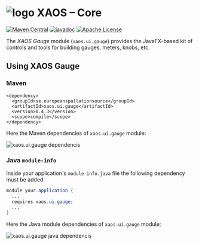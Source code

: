 # ![logo](https://github.com/ESSICS/XAOS/blob/master/doc/logo-small.png) XAOS – Core

<!-- [![Sonatype Nexus (Snapshots)](https://img.shields.io/nexus/s/https/oss.sonatype.org/se.europeanspallationsource/xaos.ui.gauge.svg)](https://oss.sonatype.org/content/repositories/snapshots/se/europeanspallationsource/xaos.ui.gauge/) -->
[![Maven Central](https://img.shields.io/maven-central/v/se.europeanspallationsource/xaos.ui.gauge.svg)](https://repo1.maven.org/maven2/se/europeanspallationsource/xaos.ui.gauge)
[![javadoc](https://www.javadoc.io/badge/se.europeanspallationsource/xaos.ui.gauge.svg)](https://www.javadoc.io/doc/se.europeanspallationsource/xaos.ui.gauge)
[![Apache License](https://img.shields.io/badge/license-Apache%20License%202.0-yellow.svg)](http://www.apache.org/licenses/LICENSE-2.0)

The _XAOS Gauge_ module (`xaos.ui.gauge`) provides the JavaFX-based kit of
controls and tools for building gauges, meters, knobs, etc.


## Using XAOS Gauge


### Maven

```maven
<dependency>
  <groupId>se.europeanspallationsource</groupId>
  <artifactId>xaos.ui.gauge</artifactId>
  <version>0.4.3</version>
  <scope>compile</scope>
</dependency>
```

Here the Maven dependencies of `xaos.ui.gauge` module:

![xaos.ui.gauge dependencis](https://github.com/ESSICS/XAOS/blob/master/xaos.ui.gauge.module/doc/maven-dependencies.png)


### Java `module-info`

Inside your application's `module-info.java` file the following dependency must
be added:

```java
module your.application {
  ...
  requires xaos.ui.gauge;
  ...
}
```

Here the Java module dependencies of `xaos.ui.gauge` module:

![xaos.ui.gauge java dependencis](https://github.com/ESSICS/XAOS/blob/master/xaos.ui.gauge.module/doc/module-dependencies.png)

